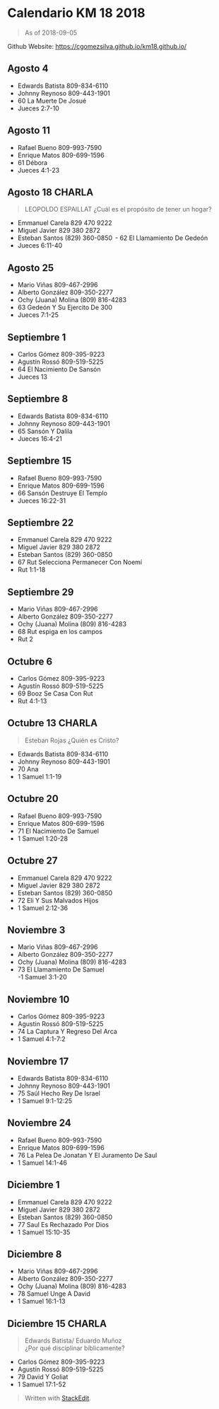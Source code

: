 
# Calendario KM 18 2018
> As of 2018-09-05

Github Website: https://cgomezsilva.github.io/km18.github.io/

## Agosto 4 

- Edwards Batista 809-834-6110
- Johnny Reynoso 809-443-1901
- 60 La Muerte De Josué
- Jueces 2:7-10

## Agosto 11 

- Rafael Bueno 809-993-7590
- Enrique Matos 809-699-1596 
- 61 Débora 
- Jueces 4:1-23 

## Agosto 18 CHARLA 
> LEOPOLDO ESPAILLAT 
¿Cuál es el propósito de tener un hogar? 

- Emmanuel Carela 829 470 9222 
- Miguel Javier 829 380 2872 
- Esteban Santos (829) 360-0850 
 - 62 El Llamamiento De Gedeón  
- Jueces 6:11-40 

## Agosto 25 

- Mario Viñas 809-467-2996 
- Alberto González 809-350-2277 
- Ochy (Juana) Molina (809) 816-4283 
- 63 Gedeón Y Su Ejercito De 300  
- Jueces 7:1-25 

## Septiembre 1 

- Carlos Gómez 809-395-9223
- Agustín Rossó 809-519-5225 
- 64 El Nacimiento De Sansón 
- Jueces 13 

## Septiembre 8 

- Edwards Batista 809-834-6110 
- Johnny Reynoso 809-443-1901 
- 65 Sansón Y Dalila 
- Jueces 16:4-21 

## Septiembre 15 

- Rafael Bueno 809-993-7590 
- Enrique Matos 809-699-1596 
- 66 Sansón Destruye El Templo 
- Jueces 16:22-31 

## Septiembre 22 

- Emmanuel Carela 829 470 9222 
- Miguel Javier 829 380 2872 
- Esteban Santos (829) 360-0850 
- 67 Rut Selecciona Permanecer Con Noemí 
- Rut 1:1-18 

## Septiembre 29 

- Mario Viñas 809-467-2996 
- Alberto González 809-350-2277 
- Ochy (Juana) Molina (809) 816-4283 
- 68 Rut espiga en los campos 
- Rut 2 

## Octubre 6 

- Carlos Gómez 809-395-9223 
- Agustín Rossó 809-519-5225 
- 69 Booz Se Casa Con Rut 
- Rut 4:1-13 

## Octubre 13  CHARLA 
> Esteban Rojas 
¿Quién es Cristo? 

- Edwards Batista 809-834-6110 
- Johnny Reynoso 809-443-1901 
- 70 Ana 
- 1 Samuel 1:1-19  

## Octubre 20 

- Rafael Bueno 809-993-7590 
- Enrique Matos 809-699-1596 
- 71 El Nacimiento De Samuel  
- 1 Samuel 1:20-28 

## Octubre 27 

- Emmanuel Carela 829 470 9222 
- Miguel Javier 829 380 2872 
- Esteban Santos (829) 360-0850 
- 72 Eli Y Sus Malvados Hijos  
- 1 Samuel 2:12-36 

## Noviembre 3 

- Mario Viñas 809-467-2996 
- Alberto González 809-350-2277 
- Ochy (Juana) Molina (809) 816-4283 
- 73 El Llamamiento De Samuel  
-1 Samuel 3:1-20 

## Noviembre 10 

- Carlos Gómez 809-395-9223 
- Agustin Rossó 809-519-5225 
- 74 La Captura Y Regreso Del Arca 
- 1 Samuel 4:1-7:2 

## Noviembre 17 

- Edwards Batista 809-834-6110 
- Johnny Reynoso 809-443-1901 
- 75 Saúl Hecho Rey De Israel  
- 1 Samuel 9:1-12:25 

## Noviembre 24 

- Rafael Bueno 809-993-7590 
- Enrique Matos 809-699-1596 
- 76 La Pelea De Jonatan Y El Juramento De Saul 
- 1 Samuel 14:1-46 

## Diciembre 1 

- Emmanuel Carela 829 470 9222 
- Miguel Javier 829 380 2872 
- Esteban Santos (829) 360-0850 
- 77 Saul Es Rechazado Por Dios 
- 1 Samuel 15:10-35 

## Diciembre 8 

- Mario Viñas 809-467-2996 
- Alberto González 809-350-2277 
- Ochy (Juana) Molina (809) 816-4283 
- 78 Samuel Unge A David  
- 1 Samuel 16:1-13 

## Diciembre 15 CHARLA 
>Edwards Batista/ Eduardo Muñoz  
¿Por qué disciplinar bíblicamente? 

- Carlos Gómez 809-395-9223 
- Agustín Rossó 809-519-5225 
- 79 David Y Goliat 
- 1 Samuel 17:1-52

> Written with [StackEdit](https://stackedit.io/).
<!--stackedit_data:
eyJoaXN0b3J5IjpbLTQzMDEzOTM2NSwxNDYyNjE4MzgzLC0yNj
E4NTU1MjksNDMwOTMwOTc3XX0=
-->